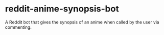 # reddit-anime-synopsis-bot
A Reddit bot that gives the synopsis of an anime when called by the user via commenting.
